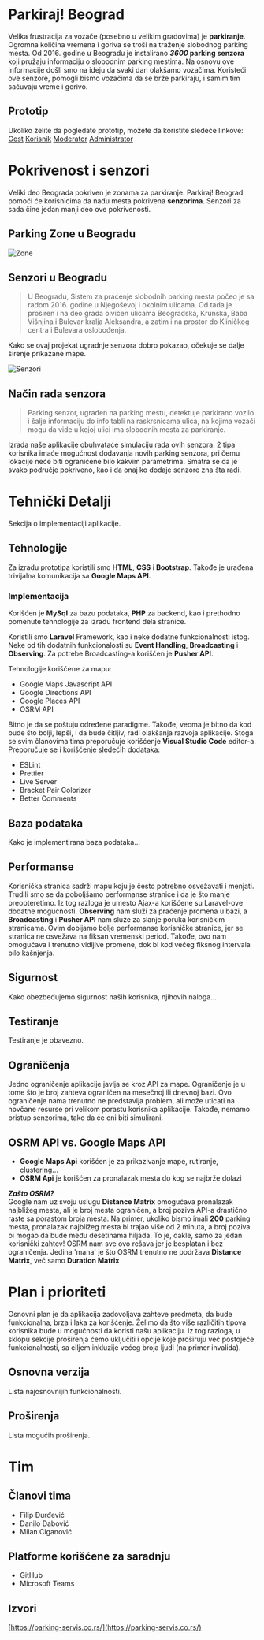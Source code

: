
# Parkiraj! Beograd 

Velika frustracija za vozače (posebno u velikim gradovima) je **parkiranje**.
Ogromna količina vremena i goriva se troši na traženje slobodnog parking
mesta. Od 2016. godine u Beogradu je instalirano ***3600* parking senzora** koji pružaju informaciju o slobodnim parking mestima. Na osnovu ove informacije došli smo na ideju da svaki dan olakšamo vozačima. Koristeći ove senzore, pomogli bismo vozačima da se brže parkiraju, i samim tim sačuvaju vreme i gorivo. 
## Prototip
Ukoliko želite da pogledate prototip, možete da koristite sledeće linkove:
[Gost](https://djurdjevicfilip.github.io/prototip/)
[Korisnik](https://djurdjevicfilip.github.io/prototip/user.html)
[Moderator](https://djurdjevicfilip.github.io/prototip/moderator.html)
[Administrator](https://djurdjevicfilip.github.io/prototip/administrator.html)
# Pokrivenost i senzori
Veliki deo Beograda pokriven je zonama za parkiranje. Parkiraj! Beograd pomoći će korisnicima da nađu mesta pokrivena **senzorima**. Senzori za sada čine jedan manji deo ove pokrivenosti.
## Parking Zone u Beogradu
![Zone](https://parking-servis.co.rs/wp-content/uploads/2014/05/Beograd-Zone3.jpg)
## Senzori u Beogradu

> U Beogradu, Sistem za praćenje slobodnih parking mesta počeo je sa radom 2016. godine u Njegoševoj i okolnim ulicama. Od tada je proširen
> i na deo grada oivičen ulicama Beogradska, Krunska, Baba Višnjina i
> Bulevar kralja Aleksandra, a zatim i na prostor do Kliničkog centra i
> Bulevara oslobođenja.

Kako se ovaj projekat ugradnje senzora dobro pokazao, očekuje se dalje širenje prikazane mape.

![Senzori](https://parking-servis.co.rs/wp-content/uploads/2017/12/Web-Mapa-Senzora-2019-v2.jpg)
## Način rada senzora

> Parking senzor, ugrađen na parking mestu, detektuje parkirano vozilo i
> šalje informaciju do info tabli na raskrsnicama ulica, na kojima
> vozači mogu da vide u kojoj ulici ima slobodnih mesta za parkiranje.

Izrada naše aplikacije obuhvataće simulaciju rada ovih senzora. 2 tipa korisnika imaće mogućnost dodavanja novih parking senzora, pri čemu lokacije neće biti ograničene bilo kakvim parametrima. Smatra se da je svako područje pokriveno, kao i da onaj ko dodaje senzore zna šta radi.
# Tehnički Detalji
Sekcija o implementaciji aplikacije.
## Tehnologije
Za izradu prototipa koristili smo **HTML**, **CSS** i **Bootstrap**. Takođe je urađena trivijalna komunikacija sa **Google Maps API**.

### Implementacija
Korišćen je **MySql** za bazu podataka, **PHP** za backend, kao i prethodno pomenute tehnologije za izradu frontend dela stranice. 

Koristili smo **Laravel** Framework, kao i neke dodatne funkcionalnosti istog. Neke od tih dodatnih funkcionalosti su **Event Handling**, **Broadcasting** i **Observing**. Za potrebe Broadcasting-a korišćen je **Pusher API**.

Tehnologije korišćene za mapu:  
- Google Maps Javascript API
- Google Directions API
- Google Places API
- OSRM API


Bitno je da se poštuju određene paradigme. Takođe, veoma je bitno da kod bude što bolji, lepši, i da bude čitljiv, radi olakšanja razvoja aplikacije. Stoga se svim članovima tima preporučuje korišćenje **Visual Studio Code** editor-a. Preporučuje se i korišćenje sledećih dodataka:

 - ESLint
 - Prettier
 - Live Server
 - Bracket Pair Colorizer
 - Better Comments

## Baza podataka
Kako je implementirana baza podataka...
## Performanse
Korisnička stranica sadrži mapu koju je često potrebno osvežavati i menjati. Trudili smo se da poboljšamo performanse stranice i da je što manje preopteretimo. Iz tog razloga je umesto Ajax-a korišćene su Laravel-ove dodatne mogućnosti. **Observing** nam služi za praćenje promena u bazi, a **Broadcasting** i **Pusher API** nam služe za slanje poruka korisničkim stranicama. Ovim dobijamo bolje performanse korisničke stranice, jer se stranica ne osvežava na fiksan vremenski period. Takođe, ovo nam omogućava i trenutno vidljive promene, dok bi kod većeg fiksnog intervala bilo kašnjenja.
## Sigurnost
Kako obezbeđujemo sigurnost naših korisnika, njihovih naloga...
## Testiranje
Testiranje je obavezno.
## Ograničenja
Jedno ograničenje aplikacije javlja se kroz API za mape. Ograničenje je u tome što je broj zahteva ograničen na mesečnoj ili dnevnoj bazi. Ovo ograničenje nama trenutno ne predstavlja problem, ali može uticati na novčane resurse pri velikom porastu korisnika aplikacije. Takođe, nemamo pristup senzorima, tako da će oni biti simulirani.
## OSRM API vs. Google Maps API

 - **Google Maps Api** korišćen je za prikazivanje mape, rutiranje, clustering...  
 - **OSRM Api** je korišćen za pronalazak mesta do kog se najbrže dolazi  
 

***Zašto OSRM?***  
Google nam uz svoju uslugu **Distance Matrix** omogućava pronalazak najbližeg mesta, ali je broj mesta ograničen, a broj poziva API-a drastično raste sa porastom broja mesta. Na primer, ukoliko bismo imali **200** parking mesta, pronalazak najbližeg mesta bi trajao više od 2 minuta, a broj poziva bi mogao da bude među desetinama hiljada. To je, dakle, samo za jedan korisnički zahtev! 
OSRM nam sve ovo rešava jer je besplatan i bez ograničenja. Jedina 'mana' je što OSRM trenutno ne podržava **Distance Matrix**, već samo **Duration Matrix**


# Plan i prioriteti
Osnovni plan je da aplikacija zadovoljava zahteve predmeta, da bude funkcionalna, brza i laka za korišćenje. Želimo da što više različitih tipova korisnika bude u mogućnosti da koristi našu aplikaciju. Iz tog razloga, u sklopu sekcije proširenja ćemo uključiti i opcije koje proširuju već postojeće funkcionalnosti, sa ciljem inkluzije većeg broja ljudi (na primer invalida).
## Osnovna verzija
Lista najosnovnijih funkcionalnosti.
## Proširenja
Lista mogućih proširenja.
# Tim
## Članovi tima
 - Filip Đurđević
 - Danilo Dabović
 - Milan Ciganović
## Platforme korišćene za saradnju
 - GitHub
 - Microsoft Teams

## Izvori
[https://parking-servis.co.rs/](https://parking-servis.co.rs/)
